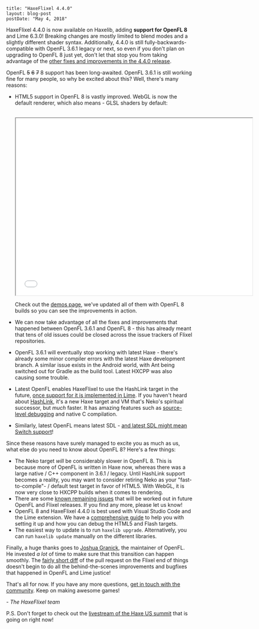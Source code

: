 ```
title: "HaxeFlixel 4.4.0"
layout: blog-post
postDate: "May 4, 2018"
```

HaxeFlixel 4.4.0 is now available on Haxelib, adding **support for OpenFL 8** and Lime 6.3.0! Breaking changes are mostly limited to blend modes and a slightly different shader syntax. Additionally, 4.4.0 is still fully-backwards-compatible with OpenFL 3.6.1 legacy or next, so even if you don't plan on upgrading to OpenFL 8 just yet, don't let that stop you from taking advantage of the [other fixes and improvements in the 4.4.0 release](https://github.com/HaxeFlixel/flixel/blob/4.4.0/CHANGELOG.md).

OpenFL ~~5~~ ~~6~~ ~~7~~ 8 support has been long-awaited. OpenFL 3.6.1 is still working fine for many people, so why be excited about this? Well, there's many reasons:

- HTML5 support in OpenFL 8 is vastly improved. WebGL is now the default renderer, which also means - GLSL shaders by default:

  <br/>
  <iframe class="html5-demo" src="/demos/html5/Filters" width="640" height="480"></iframe>
  <br/>

  Check out the [demos page](/demos), we've updated all of them with OpenFL 8 builds so you can see the improvements in action.
- We can now take advantage of all the fixes and improvements that happened between OpenFL 3.6.1 and OpenFL 8 - this has already meant that tens of old issues could be closed across the issue trackers of Flixel repositories.
- OpenFL 3.6.1 will eventually stop working with latest Haxe - there's already some minor compiler errors with the latest Haxe development branch. A similar issue exists in the Android world, with Ant being switched out for Gradle as the build tool. Latest HXCPP was also causing some trouble.
- Latest OpenFL enables HaxeFlixel to use the HashLink target in the future, [once support for it is implemented in Lime](https://github.com/openfl/lime/milestone/18). If you haven't heard about [HashLink](https://hashlink.haxe.org/), it's a new Haxe target and VM that's Neko's spiritual successor, but *much* faster. It has amazing features such as [source-level debugging](https://marketplace.visualstudio.com/items?itemName=HaxeFoundation.haxe-hl) and native C compilation.
- Similarly, latest OpenFL means latest SDL - [and latest SDL might mean Switch support](https://twitter.com/icculus/status/981730137736712192?lang=en)!

Since these reasons have surely managed to excite you as much as us, what else do you need to know about OpenFL 8? Here's a few things:

- The Neko target *will* be considerably slower in OpenFL 8. This is because more of OpenFL is written in Haxe now, whereas there was a large native / C++ component in 3.6.1 / legacy. Until HashLink support becomes a reality, you may want to consider retiring Neko as your "fast-to-compile"- / default test target in favor of HTML5. With WebGL, it is now very close to HXCPP builds when it comes to rendering.
- There are some [known remaining issues](https://github.com/HaxeFlixel/flixel/issues/2143) that will be worked out in future OpenFL and Flixel releases. If you find any more, please let us know!
- OpenFL 8 and HaxeFlixel 4.4.0 is best used with Visual Studio Code and the Lime extension. We have a [comprehensive guide](/documentation/visual-studio-code/) to help you with setting it up and how you can debug the HTML5 and Flash targets.
- The easiest way to update is to run `haxelib upgrade`. Alternatively, you can run `haxelib update` manually on the different libraries.

Finally, a huge thanks goes to [Joshua Granick](https://twitter.com/singmajesty), the maintainer of OpenFL. He invested *a lot* of time to make sure that this transition can happen smoothly. The [fairly short diff](https://github.com/HaxeFlixel/flixel/pull/2136/files) of the pull request on the Flixel end of things doesn't begin to do all the behind-the-scenes improvements and bugfixes that happened in OpenFL and Lime justice!

That's all for now. If you have any more questions, [get in touch with the community](https://haxeflixel.com/documentation/community/). Keep on making awesome games!

  *\- The HaxeFlixel team*

P.S. Don't forget to check out the [livestream of the Haxe US summit](https://summit.haxe.org/us/2018/#stream) that is going on right now!